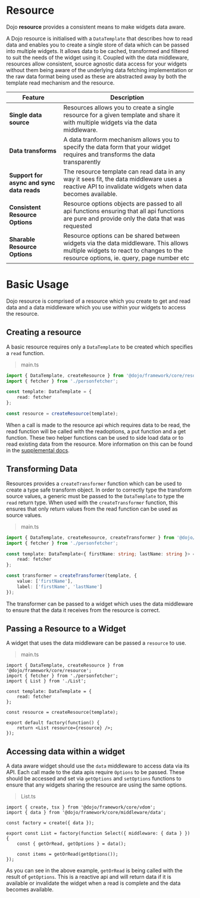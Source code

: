 # Resource

Dojo **resource** provides a consistent means to make widgets data aware.

A Dojo resource is initialised with a `DataTemplate` that describes how to read data and enables you to create a single store of data which can be passed into multiple widgets. It allows data to be cached, transformed and filtered to suit the needs of the widget using it. Coupled with the data middleware, resources allow consistent, source agnostic data access for your widgets without them being aware of the underlying data fetching implementation or the raw data format being used as these are abstracted away by both the template read mechanism and the resource.

| Feature                                   | Description                                                                                                                                                                  |
| ----------------------------------------- | ---------------------------------------------------------------------------------------------------------------------------------------------------------------------------- |
| **Single data source**                    | Resources allows you to create a single resource for a given template and share it with multiple widgets via the data middleware.                                            |
| **Data transforms**                       | A data tranform mechanism allows you to specify the data form that your widget requires and transforms the data transparently                                                |
| **Support for async and sync data reads** | The resource template can read data in any way it sees fit, the data middleware uses a reactive API to invalidate widgets when data becomes available.                       |
| **Consistent Resource Options**           | Resource options objects are passed to all api functions ensuring that all api functions are pure and provide only the data that was requested                               |
| **Sharable Resource Options**             | Resource options can be shared between widgets via the data middleware. This allows multiple widgets to react to changes to the resource options, ie. query, page number etc |

# Basic Usage

Dojo resource is comprised of a resource which you create to get and read data and a data middleware which you use within your widgets to access the resource.

## Creating a resource

A basic resource requires only a `DataTemplate` to be created which specifies a `read` function.

> main.ts

```ts
import { DataTemplate, createResource } from '@dojo/framework/core/resource';
import { fetcher } from './personfetcher';

const template: DataTemplate = {
	read: fetcher
};

const resource = createResource(template);
```

When a call is made to the resource api which requires data to be read, the read function will be called with the readoptions, a put function and a get function. These two helper functions can be used to side load data or to read existing data from the resource. More information on this can be found in the [supplemental docs](/learn/resource/data-templates).

## Transforming Data

Resources provides a `createTransformer` function which can be used to create a type safe transform object. In order to correctly type the transform source values, a generic must be passed to the `DataTemplate` to type the `read` return type. When used with the `createTransformer` function, this ensures that only return values from the read function can be used as source values.

> main.ts

```ts
import { DataTemplate, createResource, createTransformer } from '@dojo/framework/core/resource';
import { fetcher } from './personfetcher';

const template: DataTemplate<{ firstName: string; lastName: string }> = {
	read: fetcher
};

const transformer = createTransformer(template, {
	value: ['firstName'],
	label: ['firstName', 'lastName']
});
```

The transformer can be passed to a widget which uses the data middleware to ensure that the data it receives from the resource is correct.

## Passing a Resource to a Widget

A widget that uses the data middleware can be passed a `resource` to use.

> main.ts

```tsx
import { DataTemplate, createResource } from '@dojo/framework/core/resource';
import { fetcher } from './personfetcher';
import { List } from './List';

const template: DataTemplate = {
	read: fetcher
};

const resource = createResource(template);

export default factory(function() {
	return <List resource={resource} />;
});
```

## Accessing data within a widget

A data aware widget should use the `data` middleware to access data via its API. Each call made to the data apis require `Options` to be passed. These should be accessed and set via `getOptions` and `setOptions` functions to ensure that any widgets sharing the resource are using the same options.

> List.ts

```tsx
import { create, tsx } from '@dojo/framework/core/vdom';
import { data } from '@dojo/framework/core/middleware/data';

const factory = create({ data });

export const List = factory(function Select({ middleware: { data } }) {
	const { getOrRead, getOptions } = data();

	const items = getOrRead(getOptions());
});
```

As you can see in the above example, `getOrRead` is being called with the result of `getOptions`. This is a reactive api and will return data if it is available or invalidate the widget when a read is complete and the data becomes available.
